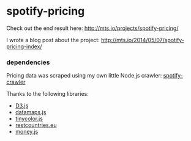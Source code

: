 # spotify-pricing

Check out the end result here: <http://mts.io/projects/spotify-pricing/>

I wrote a blog post about the project: <http://mts.io/2014/05/07/spotify-pricing-index/>

### dependencies
Pricing data was scraped using my own little Node.js crawler: [spotify-crawler](https://github.com/matiassingers/spotify-crawler)

Thanks to the following libraries:
- [D3.js](http://d3js.org/)
- [datamaps.js](http://datamaps.github.io/)
- [tinycolor.js](http://bgrins.github.io/TinyColor/)
- [restcountries.eu](http://restcountries.eu/)
- [money.js](http://josscrowcroft.github.io/money.js/)
